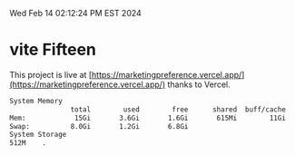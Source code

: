 Wed Feb 14 02:12:24 PM EST 2024

# vite Fifteen


This project is live at [https://marketingpreference.vercel.app/](https://marketingpreference.vercel.app/) thanks to Vercel.

```bash
System Memory
               total        used        free      shared  buff/cache   available
Mem:            15Gi       3.6Gi       1.6Gi       615Mi        11Gi        11Gi
Swap:          8.0Gi       1.2Gi       6.8Gi
System Storage
512M	.
